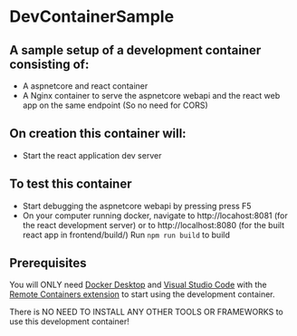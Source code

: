 # DevContainerSample
## A sample setup of a development container consisting of:
- A aspnetcore and react container
- A Nginx container to serve the aspnetcore webapi and the react web app on the same endpoint (So no need for CORS)

## On creation this container will:
- Start the react application dev server

## To test this container
- Start debugging the aspnetcore webapi by pressing press F5
- On your computer running docker, navigate to http://locahost:8081 (for the react development server) or to http://localhost:8080 (for the built  react app in frontend/build/) 
  Run `npm run build` to build

## Prerequisites
You will ONLY need [Docker Desktop](https://www.docker.com/products/docker-desktop/) and [Visual Studio Code](https://code.visualstudio.com) with the [Remote Containers extension](https://marketplace.visualstudio.com/items?itemName=ms-vscode-remote.remote-containers)  to start using the development container.

There is NO NEED TO INSTALL ANY OTHER TOOLS OR FRAMEWORKS to use this development container!
